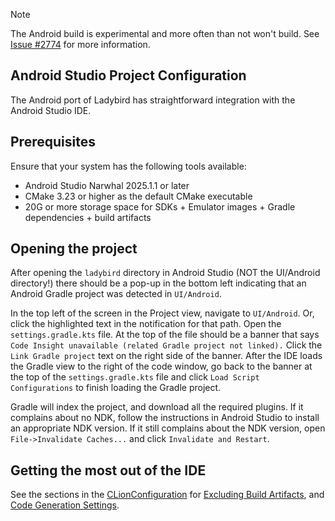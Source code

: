 > [!NOTE]
> The Android build is experimental and more often than not won't build. See [Issue #2774](https://github.com/LadybirdBrowser/ladybird/issues/2774) for more information.

## Android Studio Project Configuration

The Android port of Ladybird has straightforward integration with the Android Studio IDE.

## Prerequisites

Ensure that your system has the following tools available:

- Android Studio Narwhal 2025.1.1 or later
- CMake 3.23 or higher as the default CMake executable
- 20G or more storage space for SDKs + Emulator images + Gradle dependencies + build artifacts

## Opening the project

After opening the ``ladybird`` directory in Android Studio (NOT the UI/Android directory!)
there should be a pop-up in the bottom left indicating that an Android Gradle project was detected
in ``UI/Android``.

In the top left of the screen in the Project view, navigate to ``UI/Android``. Or, click the
highlighted text in the notification for that path. Open the ``settings.gradle.kts`` file. At the
top of the file should be a banner that says ``Code Insight unavailable (related Gradle project not
linked).`` Click the ``Link Gradle project`` text on the right side of the banner. After the IDE
loads the Gradle view to the right of the code window, go back to the banner at the top of the
``settings.gradle.kts`` file and click ``Load Script Configurations`` to finish loading the Gradle
project.

Gradle will index the project, and download all the required plugins. If it complains about no NDK,
follow the instructions in Android Studio to install an appropriate NDK version. If it still
complains about the NDK version, open ``File->Invalidate Caches...`` and click  ``Invalidate and
Restart``.

## Getting the most out of the IDE

See the sections in the [CLionConfiguration](CLionConfiguration.md) for [Excluding Build Artifacts](CLionConfiguration.md#excluding-build-artifacts),
and [Code Generation Settings](CLionConfiguration.md#code-generation-settings).
